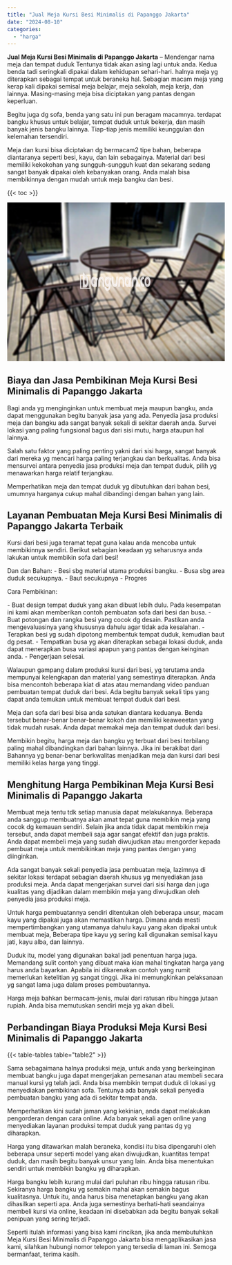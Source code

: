 ```yaml
---
title: "Jual Meja Kursi Besi Minimalis di Papanggo Jakarta"
date: "2024-08-10"
categories: 
  - "harga"
---
```


**Jual Meja Kursi Besi Minimalis di Papanggo Jakarta** – Mendengar nama meja dan tempat duduk Tentunya tidak akan asing lagi untuk anda. Kedua benda tadi seringkali dipakai dalam kehidupan sehari-hari. halnya meja yg diterapkan sebagai tempat untuk beraneka hal. Sebagian macam meja yang kerap kali dipakai semisal meja belajar, meja sekolah, meja kerja, dan lainnya. Masing-masing meja bisa diciptakan yang pantas dengan keperluan.

Begitu juga dg sofa, benda yang satu ini pun beragam macamnya. terdapat bangku khusus untuk belajar, tempat duduk untuk bekerja, dan masih banyak jenis bangku lainnya. Tiap-tiap jenis memiliki keunggulan dan kelemahan tersendiri.

Meja dan kursi bisa diciptakan dg bermacam2 tipe bahan, beberapa diantaranya seperti besi, kayu, dan lain sebagainya. Material dari besi memiliki kekokohan yang sungguh-sungguh kuat dan sekarang sedang sangat banyak dipakai oleh kebanyakan orang. Anda malah bisa membikinnya dengan mudah untuk meja bangku dan besi.

{{< toc >}}

![Jual Meja Kursi Besi Minimalis di Papanggo Jakarta](/images/jual-meja-besi-murah30.png)

## Biaya dan Jasa Pembikinan Meja Kursi Besi Minimalis di Papanggo Jakarta

Bagi anda yg menginginkan untuk membuat meja maupun bangku, anda dapat menggunakan begitu banyak jasa yang ada. Penyedia jasa produksi meja dan bangku ada sangat banyak sekali di sekitar daerah anda. Survei lokasi yang paling fungsional bagus dari sisi mutu, harga ataupun hal lainnya.

Salah satu faktor yang paling penting yakni dari sisi harga, sangat banyak dari mereka yg mencari harga paling terjangkau dan berkualitas. Anda bisa mensurvei antara penyedia jasa produksi meja dan tempat duduk, pilih yg menawarkan harga relatif terjangkau.

Memperhatikan meja dan tempat duduk yg dibutuhkan dari bahan besi, umumnya harganya cukup mahal dibandingi dengan bahan yang lain.

## Layanan Pembuatan Meja Kursi Besi Minimalis di Papanggo Jakarta Terbaik

Kursi dari besi juga teramat tepat guna kalau anda mencoba untuk membikinnya sendiri. Berikut sebagian keadaan yg seharusnya anda lakukan untuk membikin sofa dari besi!

Dan dan Bahan: - Besi sbg material utama produksi bangku. - Busa sbg area duduk secukupnya. - Baut secukupnya - Progres

Cara Pembikinan:

\- Buat design tempat duduk yang akan dibuat lebih dulu. Pada kesempatan ini kami akan memberikan contoh pembuatan sofa dari besi dan busa. - Buat potongan dan rangka besi yang cocok dg desain. Pastikan anda mengevaluasinya yang khususnya dahulu agar tidak ada kesalahan. - Terapkan besi yg sudah dipotong membentuk tempat duduk, kemudian baut dg pesat. - Tempatkan busa yg akan diterapkan sebagai lokasi duduk, anda dapat menerapkan busa variasi apapun yang pantas dengan keinginan anda. - Pengerjaan selesai.

Walaupun gampang dalam produksi kursi dari besi, yg terutama anda mempunyai kelengkapan dan material yang semestinya diterapkan. Anda bisa mencontoh beberapa kiat di atas atau memandang video panduan pembuatan tempat duduk dari besi. Ada begitu banyak sekali tips yang dapat anda temukan untuk membuat tempat duduk dari besi.

Meja dan sofa dari besi bisa anda satukan diantara keduanya. Benda tersebut benar-benar benar-benar kokoh dan memiliki keaweeetan yang tidak mudah rusak. Anda dapat memakai meja dan tempat duduk dari besi.

Membikin begitu, harga meja dan bangku yg terbuat dari besi terbilang paling mahal dibandingkan dari bahan lainnya. Jika ini berakibat dari Bahannya yg benar-benar berkwalitas menjadikan meja dan kursi dari besi memiliki kelas harga yang tinggi.

## Menghitung Harga Pembikinan Meja Kursi Besi Minimalis di Papanggo Jakarta

Membuat meja tentu tdk setiap manusia dapat melakukannya. Beberapa anda sanggup membuatnya akan amat tepat guna membikin meja yang cocok dg kemauan sendiri. Selain jika anda tidak dapat membikin meja tersebut, anda dapat membeli saja agar sangat efektif dan juga praktis. Anda dapat membeli meja yang sudah diwujudkan atau mengorder kepada pembuat meja untuk membikinkan meja yang pantas dengan yang diinginkan.

Ada sangat banyak sekali penyedia jasa pembuatan meja, lazimnya di sekitar lokasi terdapat sebagian daerah khusus yg menyediakan jasa produksi meja. Anda dapat mengerjakan survei dari sisi harga dan juga kualitas yang dijadikan dalam membikin meja yang diwujudkan oleh penyedia jasa produksi meja.

Untuk harga pembuatannya sendiri ditentukan oleh beberapa unsur, macam kayu yang dipakai juga akan memastikan harga. Dimana anda mesti mempertimbangkan yang utamanya dahulu kayu yang akan dipakai untuk membuat meja, Beberapa tipe kayu yg sering kali digunakan semisal kayu jati, kayu alba, dan lainnya.

Duduk itu, model yang digunakan bakal jadi penentuan harga juga. Memandang sulit contoh yang dibuat maka kian mahal tingkatan harga yang harus anda bayarkan. Apabila ini dikarenakan contoh yang rumit memerlukan ketelitian yg sangat tinggi. Jika ini memungkinkan pelaksanaan yg sangat lama juga dalam proses pembuatannya.

Harga meja bahkan bermacam-jenis, mulai dari ratusan ribu hingga jutaan rupiah. Anda bisa memutuskan sendiri meja yg akan dibeli.

## Perbandingan Biaya Produksi Meja Kursi Besi Minimalis di Papanggo Jakarta

{{< table-tables table="table2" >}}

Sama sebagaimana halnya produksi meja, untuk anda yang berkeinginan membuat bangku juga dapat mengerjakan pemesanan atau membeli secara manual kursi yg telah jadi. Anda bisa membikin tempat duduk di lokasi yg menyediakan pembikinan sofa. Tentunya ada banyak sekali penyedia pembuatan bangku yang ada di sekitar tempat anda.

Memperhatikan kini sudah jaman yang kekinian, anda dapat melakukan pengorderan dengan cara online. Ada banyak sekali agen online yang menyediakan layanan produksi tempat duduk yang pantas dg yg diharapkan.

Harga yang ditawarkan malah beraneka, kondisi itu bisa dipengaruhi oleh beberapa unsur seperti model yang akan diwujudkan, kuantitas tempat duduk, dan masih begitu banyak unsur yang lain. Anda bisa menentukan sendiri untuk membikin bangku yg diharapkan.

Harga bangku lebih kurang mulai dari puluhan ribu hingga ratusan ribu. Sekiranya harga bangku yg semakin mahal akan semakin bagus kualitasnya. Untuk itu, anda harus bisa menetapkan bangku yang akan dihasilkan seperti apa. Anda juga semestinya berhati-hati seandainya membeli kursi via online, keadaan ini disebabkan ada begitu banyak sekali penipuan yang sering terjadi.

Seperti itulah informasi yang bisa kami rincikan, jika anda membutuhkan Meja Kursi Besi Minimalis di Papanggo Jakarta bisa mengaplikasikan jasa kami, silahkan hubungi nomor telepon yang tersedia di laman ini. Semoga bermanfaat, terima kasih.
